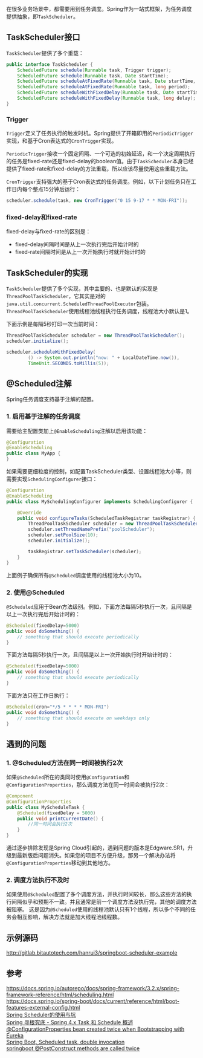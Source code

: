 在很多业务场景中，都需要用到任务调度。Spring作为一站式框架，为任务调度提供抽象，即`TaskScheduler`。

## TaskScheduler接口

`TaskScheduler`提供了多个重载：

``` java
public interface TaskScheduler {
    ScheduledFuture schedule(Runnable task, Trigger trigger);
    ScheduledFuture schedule(Runnable task, Date startTime);
    ScheduledFuture scheduleAtFixedRate(Runnable task, Date startTime, long period);
    ScheduledFuture scheduleAtFixedRate(Runnable task, long period);
    ScheduledFuture scheduleWithFixedDelay(Runnable task, Date startTime, long delay);
    ScheduledFuture scheduleWithFixedDelay(Runnable task, long delay);
}
```

### Trigger

`Trigger`定义了任务执行的触发时机。Spring提供了开箱即用的`PeriodicTrigger`实现，和基于Cron表达式的`CronTrigger`实现。


`PeriodicTrigger`接收一个固定间隔、一个可选的初始延迟，和一个决定周期执行的任务是fixed-rate还是fixed-delay的boolean值。由于`TaskScheduler`本身已经提供了fixed-rate和fixed-delay的方法重载，所以应该尽量使用这些重载方法。


`CronTrigger`支持强大的基于Cron表达式的任务调度。例如，以下计划任务只在工作日内每个整点15分钟后运行：

``` java
scheduler.schedule(task, new CronTrigger("0 15 9-17 * * MON-FRI"));
```

### fixed-delay和fixed-rate

fixed-delay与fixed-rate的区别是：

- fixed-delay间隔时间是从上一次执行完后开始计时的
- fixed-rate间隔时间是从上一次开始执行时就开始计时的

## TaskScheduler的实现

`TaskScheduler`提供了多个实现，其中主要的、也是默认的实现是`ThreadPoolTaskScheduler`，它其实是对的`java.util.concurrent.ScheduledThreadPoolExecutor`包装。
`ThreadPoolTaskScheduler`使用线程池线程执行任务调度，线程池大小默认是1。

下面示例是每隔5秒打印一次当前时间：

``` java
ThreadPoolTaskScheduler scheduler = new ThreadPoolTaskScheduler();
scheduler.initialize();

scheduler.scheduleWithFixedDelay(
        () -> System.out.println("now: " + LocalDateTime.now()),
        TimeUnit.SECONDS.toMillis(5));
```


## @Scheduled注解

Spring任务调度支持基于注解的配置。

### 1. 启用基于注解的任务调度

需要给主配置类加上`@EnableScheduling`注解以启用该功能：

``` java
@Configuration
@EnableScheduling
public class MyApp {
}
```

如果需要更细粒度的控制，如配置TaskScheduler类型、设置线程池大小等，则需要实现`SchedulingConfigurer`接口：

``` java
@Configuration
@EnableScheduling
public class MySchedulingConfigurer implements SchedulingConfigurer {

    @Override
    public void configureTasks(ScheduledTaskRegistrar taskRegistrar) {
        ThreadPoolTaskScheduler scheduler = new ThreadPoolTaskScheduler();
        scheduler.setThreadNamePrefix("poolScheduler");
        scheduler.setPoolSize(10);
        scheduler.initialize();

        taskRegistrar.setTaskScheduler(scheduler);
    }
}
```

上面例子确保所有`@Scheduled`调度使用的线程池大小为10。

### 2. 使用@Scheduled

`@Scheduled`应用于Bean方法级别。例如，下面方法每隔5秒执行一次，且间隔是以上一次执行完后开始计时的：

``` java
@Scheduled(fixedDelay=5000)
public void doSomething() {
    // something that should execute periodically
}
```

下面方法每隔5秒执行一次，且间隔是以上一次开始执行时开始计时的：

``` java
@Scheduled(fixedDelay=5000)
public void doSomething() {
    // something that should execute periodically
}
```

下面方法只在工作日执行：

``` java
@Scheduled(cron="*/5 * * * * MON-FRI")
public void doSomething() {
    // something that should execute on weekdays only
}
```

## 遇到的问题

### 1. @Scheduled方法在同一时间被执行2次

如果`@Scheduled`所在的类同时使用`@Configuration`和`@ConfigurationProperties`，那么调度方法在同一时间会被执行2次：

``` java
@Component
@ConfigurationProperties
public class MyScheduleTask {
    @Scheduled(fixedDelay = 5000)
    public void printCurrentDate() {
        //同一时间会执行2次
    }
}
```

通过逐步排除发现是Spring Cloud引起的，遇到问题的版本是Edgware.SR1，升级到最新版后问题消失。如果您的项目不方便升级，那另一个解决办法将`@ConfigurationProperties`移动到其他地方。

### 2. 调度方法执行不及时

如果使用`@Scheduled`配置了多个调度方法，并执行时间较长，那么这些方法的执行间隔似乎和预期不一致。并且通常是前一个调度方法没执行完，其他的调度方法被阻塞。
这是因为`@Scheduled`使用的线程池默认只有1个线程，所以多个不同的任务会相互影响，解决方法就是加大线程池线程数。

## 示例源码

http://gitlab.bitautotech.com/hanrui3/springboot-scheduler-example

## 参考
https://docs.spring.io/autorepo/docs/spring-framework/3.2.x/spring-framework-reference/html/scheduling.html  
https://docs.spring.io/spring-boot/docs/current/reference/html/boot-features-external-config.html  
[Spring Scheduler的使用与坑](http://qinghua.github.io/spring-scheduler/)  
[Spring 寻根究底 - Spring 4.x Task 和 Schedule 概述](http://zzy.cincout.cn/2016/09/30/spring-task-and-schedule-deep-research/)  
[@ConfigurationProperties bean created twice when Bootstrapping with Eureka](https://github.com/spring-cloud/spring-cloud-netflix/issues/2186)  
[Spring Boot, Scheduled task, double invocation](https://stackoverflow.com/questions/38163080/spring-boot-scheduled-task-double-invocation)  
[springboot @PostConstruct methods are called twice](https://stackoverflow.com/questions/47908489/springboot-postconstruct-methods-are-called-twice)